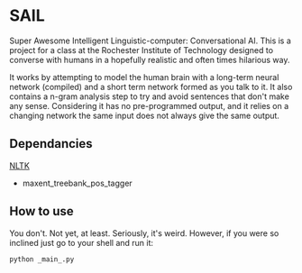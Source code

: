 SAIL
====

Super Awesome Intelligent Linguistic-computer: Conversational AI. This is a project for a class at the Rochester Institute of Technology designed to converse with humans in a hopefully realistic and often times hilarious way.

It works by attempting to model the human brain with a long-term neural network (compiled) and a short term network formed as you talk to it. It also contains a n-gram analysis step to try and avoid sentences that don't make any sense. Considering it has no pre-programmed output, and it relies on a changing network the same input does not always give the same output.

Dependancies
---
[NLTK](http://www.nltk.org/index.html)
* maxent_treebank_pos_tagger

How to use
---
You don't. Not yet, at least. Seriously, it's weird. However, if you were so inclined just go to your shell and run it:

`python _main_.py`
